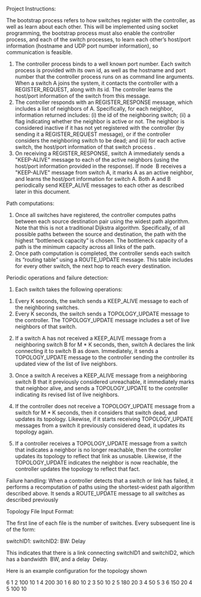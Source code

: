 Project Instructions:

The bootstrap process refers to how switches register with the controller, as well as learn about each
other. This will be implemented using socket programming, the bootstrap process must also
enable the controller process, and each of the switch processes, to learn each other’s host/port information
(hostname and UDP port number information), so communication is feasible.
1. The controller process binds to a well known port number. Each switch process is provided with its
own id, as well as the hostname and port number that the controller process runs on as command line
arguments. When a switch A joins the system, it contacts the controller with a REGISTER_REQUEST,
along with its id. The controller learns the host/port information of the switch from this message.
2. The controller responds with an REGISTER_RESPONSE message, which includes a list of neighbors
of A. Specifically, for each neighbor, information returned includes: (i) the id of the neighboring switch;
(ii) a flag indicating whether the neighbor is active or not. The neighbor is considered inactive if it has not
yet registered with the controller (by sending it a REGISTER_REQUEST message), or if the controller considers the neighboring switch to be dead; and (iii) for each active switch, the host/port information of
that switch process .
3. On receiving a REGISTER_RESPONSE, switch A immediately sends a "KEEP-ALIVE" message to
each of the active neighbors (using the host/port
information provided in the response). If node ​ B receives
a "KEEP-ALIVE" message from switch A, it marks A as an active neighbor, and learns the host/port
information for switch A. Both A and B periodically send KEEP_ALIVE messages to each other as
described later in this document.

Path computations:
1. Once all switches have registered, the controller computes paths between each source destination pair
using the widest path algorithm. Note that this is not a traditional Dijkstra algorithm. Specifically, of all
possible paths between the source and destination, the path with the highest “bottleneck capacity” is
chosen. The bottleneck capacity of a path is the minimum capacity across all links of the path.
2. Once path computation is completed, the controller sends each switch its “routing table” using a
ROUTE_UPDATE message. This table includes for every other switch, the next hop to reach every
destination.

Periodic operations and failure detection:

1. Each switch takes the following operations:
1) Every K seconds, the switch sends a KEEP_ALIVE message to each of the neighboring
switches.
2) Every K seconds, the switch sends a TOPOLOGY_UPDATE message to the controller.
The TOPOLOGY_UPDATE message includes a set of live neighbors of that switch.
2. If a switch A has not received a KEEP_ALIVE message from a neighboring switch B for M * K
seconds, then, switch A declares the link connecting it to switch B as down. Immediately, it sends a
TOPOLOGY_UPDATE message to the controller sending the controller its updated view of the list
of live neighbors.
3. Once a switch A receives a KEEP_ALIVE message from a neighboring switch B that it
previously considered unreachable, it immediately marks that neighbor alive, and sends a
TOPOLOGY_UPDATE to the controller indicating its revised list of live neighbors.
4. If the controller does not receive a TOPOLOGY_UPDATE message from a switch for
M * K seconds, then it considers that switch dead, and updates its topology. Likewise, if it
starts receiving TOPOLOGY_UPDATE messages from a switch it previously considered
dead, it updates its topology again.

5. If a controller receives a TOPOLOGY_UPDATE message from a switch that indicates a
neighbor is no longer reachable, then the controller updates its topology to reflect that link
as unusable. Likewise, if the TOPOLOGY_UPDATE indicates the neighbor is now reachable,
the controller updates the topology to reflect that fact.

Failure handling:
When a controller detects that a switch or link has failed, it performs a recomputation of paths
using the shortest-widest path algorithm described above. It sends a ROUTE_UPDATE message
to all switches as described previously

Topology File Input Format:

The first line of each file is the number of switches.
Every subsequent line is of the form:

switchID1: switchID2: BW: Delay

This indicates that there is a link connecting switchID1 and switchID2, which has a bandwidth ​ BW, and a
delay ​ Delay.

Here is an example configuration for the topology shown

6
1 2 100 10
1 4 200 30
1 6 80 10
2 3 50 10
2 5 180 20
3 4 50 5
3 6 150 20
4 5 100 10
